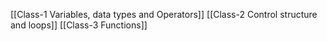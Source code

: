 [[Class-1 Variables, data types and Operators]]
[[Class-2 Control structure and loops]]
[[Class-3 Functions]]
